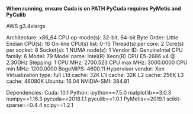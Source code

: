 **When running, ensure Cuda is on PATH**
**PyCuda requires PyMetis and PyCulib**

AWS g3.4xlarge

Architecture:          x86_64
CPU op-mode(s):        32-bit, 64-bit
Byte Order:            Little Endian
CPU(s):                16
On-line CPU(s) list:   0-15
Thread(s) per core:    2
Core(s) per socket:    8
Socket(s):             1
NUMA node(s):          1
Vendor ID:             GenuineIntel
CPU family:            6
Model:                 79
Model name:            Intel(R) Xeon(R) CPU E5-2686 v4 @ 2.30GHz
Stepping:              1
CPU MHz:               2700.523
CPU max MHz:           3000.0000
CPU min MHz:           1200.0000
BogoMIPS:              4600.11
Hypervisor vendor:     Xen
Virtualization type:   full
L1d cache:             32K
L1i cache:             32K
L2 cache:              256K
L3 cache:              46080K
Ubuntu:                16.04
NVIDIA-SMI:            384.81                 


Dependencies:
Cuda: 10.1
Python:
ipython==7.5.0
matplotlib==3.0.3
numpy==1.16.3
pycuda==2018.1.1
pyculib==1.0.1
PyMetis==2019.1
scikit-sparse==0.4.4
scipy==1.2.1
